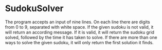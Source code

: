 # SudokuSolver
The program accepts an input of nine lines. On each line there are digits from 0 to 9, separated with white space.
If the given sudoku is not valid, it will return an according message. If it is valid, it will return the sudoku grid solved, followed by the time it has taken to solve.
If there are more than one ways to solve the given sudoku, it will only return the first solution it finds.
